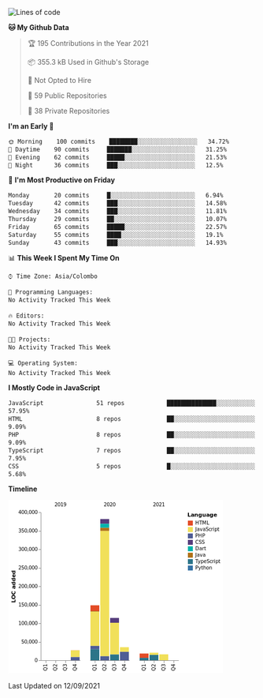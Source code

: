 
<!--START_SECTION:waka-->
![Lines of code](https://img.shields.io/badge/From%20Hello%20World%20I%27ve%20Written-769391%20lines%20of%20code-blue)

**🐱 My Github Data** 

> 🏆 195 Contributions in the Year 2021
 > 
> 📦 355.3 kB Used in Github's Storage 
 > 
> 🚫 Not Opted to Hire
 > 
> 📜 59 Public Repositories 
 > 
> 🔑 38 Private Repositories  
 > 
**I'm an Early 🐤** 

```text
🌞 Morning    100 commits    ████████░░░░░░░░░░░░░░░░░   34.72% 
🌆 Daytime    90 commits     ███████░░░░░░░░░░░░░░░░░░   31.25% 
🌃 Evening    62 commits     █████░░░░░░░░░░░░░░░░░░░░   21.53% 
🌙 Night      36 commits     ███░░░░░░░░░░░░░░░░░░░░░░   12.5%

```
📅 **I'm Most Productive on Friday** 

```text
Monday       20 commits     █░░░░░░░░░░░░░░░░░░░░░░░░   6.94% 
Tuesday      42 commits     ███░░░░░░░░░░░░░░░░░░░░░░   14.58% 
Wednesday    34 commits     ███░░░░░░░░░░░░░░░░░░░░░░   11.81% 
Thursday     29 commits     ██░░░░░░░░░░░░░░░░░░░░░░░   10.07% 
Friday       65 commits     █████░░░░░░░░░░░░░░░░░░░░   22.57% 
Saturday     55 commits     ████░░░░░░░░░░░░░░░░░░░░░   19.1% 
Sunday       43 commits     ███░░░░░░░░░░░░░░░░░░░░░░   14.93%

```


📊 **This Week I Spent My Time On** 

```text
⌚︎ Time Zone: Asia/Colombo

💬 Programming Languages: 
No Activity Tracked This Week

🔥 Editors: 
No Activity Tracked This Week

🐱‍💻 Projects: 
No Activity Tracked This Week

💻 Operating System: 
No Activity Tracked This Week

```

**I Mostly Code in JavaScript** 

```text
JavaScript               51 repos            ██████████████░░░░░░░░░░░   57.95% 
HTML                     8 repos             ██░░░░░░░░░░░░░░░░░░░░░░░   9.09% 
PHP                      8 repos             ██░░░░░░░░░░░░░░░░░░░░░░░   9.09% 
TypeScript               7 repos             ██░░░░░░░░░░░░░░░░░░░░░░░   7.95% 
CSS                      5 repos             █░░░░░░░░░░░░░░░░░░░░░░░░   5.68%

```


**Timeline**

![Chart not found](https://raw.githubusercontent.com/ccweerasinghe1994/ccweerasinghe1994/master/charts/bar_graph.png) 


 Last Updated on 12/09/2021
<!--END_SECTION:waka-->

